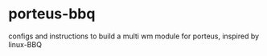 # porteus-bbq
configs and instructions to build a multi wm module for porteus, inspired by linux-BBQ 
